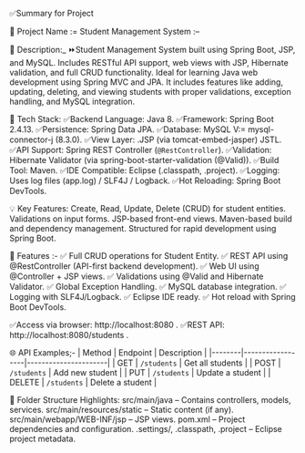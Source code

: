 

✅Summary for Project

📌 Project Name := Student Management System :– 


📝 Description:_ 
⏩Student Management System built using Spring Boot, JSP, and MySQL. Includes RESTful API support, web views with JSP, Hibernate validation, and full CRUD functionality. Ideal for learning Java web development using Spring MVC and JPA. It includes features like adding, updating, deleting, and viewing students with proper validations, exception handling, and MySQL integration.


🔧 Tech Stack:
✅Backend Language: Java 8.
✅Framework: Spring Boot 2.4.13.
✅Persistence: Spring Data JPA.
✅Database: MySQL V:= mysql-connector-j (8.3.0).
✅View Layer: .JSP (via tomcat-embed-jasper) JSTL.
✅API Support: Spring REST Controller (`@RestController`).
✅Validation: Hibernate Validator (via spring-boot-starter-validation (@Valid)).
✅Build Tool: Maven.
✅IDE Compatible: Eclipse (.classpath, .project).
✅Logging: Uses log files (app.log) / SLF4J / Logback.
✅Hot Reloading: Spring Boot DevTools.


💡 Key Features:
Create, Read, Update, Delete (CRUD) for student entities.
Validations on input forms.
JSP-based front-end views.
Maven-based build and dependency management.
Structured for rapid development using Spring Boot.


🚀 Features :-
✅ Full CRUD operations for Student Entity.
✅ REST API using @RestController (API-first backend development).
✅ Web UI using @Controller + JSP views.
✅ Validations using @Valid and Hibernate Validator.
✅ Global Exception Handling.
✅ MySQL database integration.
✅ Logging with SLF4J/Logback.
✅ Eclipse IDE ready.
✅ Hot reload with Spring Boot DevTools.


✅Access via browser: http://localhost:8080  .
✅REST API: http://localhost:8080/students  .


🌐 API Examples;-
| Method | Endpoint         | Description          |
|--------|------------------|----------------------|
| GET    | `/students`      | Get all students     |
| POST   | `/students`      | Add new student      |
| PUT    | `/students`      | Update a student     |
| DELETE | `/students`      | Delete a student     |


📁 Folder Structure Highlights:
src/main/java – Contains controllers, models, services.
src/main/resources/static – Static content (if any).
src/main/webapp/WEB-INF/jsp – JSP views.
pom.xml – Project dependencies and configuration.
.settings/, .classpath, .project – Eclipse project metadata.



